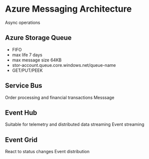 # Azure Messaging Architecture

Async operations 

## Azure Storage Queue
- FIFO
- max life 7 days
- max message size 64KB
- stor-account.queue.core.windows.net/queue-name
- GET/PUT/PEEK


## Service Bus
Order processing and financial transactions
Messsage

## Event Hub
Suitable for telemetry and distributed data streaming
Event streaming

## Event Grid
React to status changes
Event distribution
